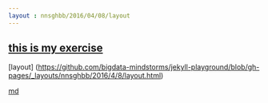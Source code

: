 ```yaml
---
layout : nnsghbb/2016/04/08/layout
---
```


## [this is my exercise](https://github.com/bigdata-mindstorms/jekyll-playground/blob/gh-pages/public/nnsghbb/2016/04/08/index.html)
[layout] (https://github.com/bigdata-mindstorms/jekyll-playground/blob/gh-pages/_layouts/nnsghbb/2016/4/8/layout.html)


[md](https://github.com/bigdata-mindstorms/jekyll-playground/blob/gh-pages/public/nnsghbb/2016/04/08/index.md)
